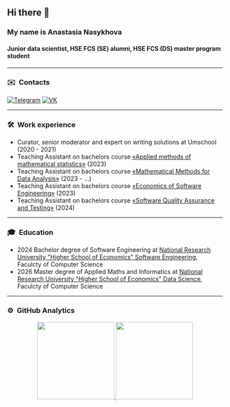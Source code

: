 ## Hi there 👋

### My name is Anastasia Nasykhova
#### Junior data scientist, HSE FCS (SE) alumni, HSE FCS (DS) master program student

---
### ✉️ &nbsp;Contacts

[![Telegram](https://img.shields.io/badge/telegram-1DA1F2?logo=telegram&style=for-the-badge&logoColor=fff)](https://t.me/Sunday_18)
[![VK](https://img.shields.io/badge/VK-4b74a2?logo=vk&style=for-the-badge&logoColor=fff)](https://vk.com/sunday_18)

---
### 🛠 &nbsp;Work experience

- Curator, senior moderator and expert on writing solutions at Umschool (2020 - 2021)
- Teaching Assistant on bachelors course [«Applied methods of mathematical statistics»](https://www.hse.ru/ba/se/courses/646517012.html) (2023)
- Teaching Assistant on bachelors course [«Mathematical Methods for Data Analysis»](https://www.hse.ru/ba/se/courses/836733955.html) (2023 - ...)
- Teaching Assistant on bachelors course [«Economics of Software Engineering»](https://www.hse.ru/ba/se/courses/836721958.html) (2023)
- Teaching Assistant on bachelors course [«Software Quality Assurance and Testing»](https://www.hse.ru/ba/se/courses/900062864.html) (2024)

---
### 🎓 &nbsp;Education

- 2024 Bachelor degree of Software Engineering at [National Research University "Higher School of Economics" Software Engineering](https://www.hse.ru/ba/se/), Faculcty of Computer Science
- 2026 Master degree of Applied Maths and Informatics at [National Research University "Higher School of Economics" Data Science](https://www.hse.ru/ma/datasci/), Faculcty of Computer Science

---
### ⚙️ &nbsp;GitHub Analytics

<p align="center">
<a href="https://github.com/ANasykhova">
  <img height="180em" src="https://github-readme-stats-eight-theta.vercel.app/api?username=ANasykhova&show_icons=true&theme=algolia&include_all_commits=true&count_private=true"/>
  <img height="180em" src="https://github-readme-stats-eight-theta.vercel.app/api/top-langs/?username=ANasykhova&layout=compact&langs_count=8&theme=algolia"/>
</a>
</p>
